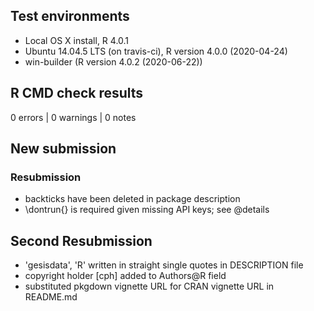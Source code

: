 ## Test environments
* Local OS X install, R 4.0.1 
* Ubuntu 14.04.5 LTS (on travis-ci), R version 4.0.0 (2020-04-24)
* win-builder (R version 4.0.2 (2020-06-22))

## R CMD check results
0 errors | 0 warnings | 0 notes

## New submission

### Resubmission

- backticks have been deleted in package description
- \dontrun{} is required given missing API keys; see @details

## Second Resubmission

- 'gesisdata', 'R' written in straight single quotes in DESCRIPTION file
- copyright holder [cph] added to Authors@R field
- substituted pkgdown vignette URL for CRAN vignette URL in README.md
